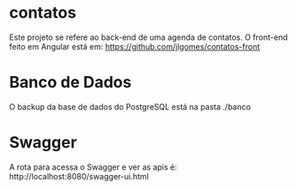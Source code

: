 # contatos
Este projeto se refere ao back-end de uma agenda de contatos.
O front-end feito em Angular está em: https://github.com/jlgomes/contatos-front

# Banco de Dados
O backup da base de dados do PostgreSQL está na pasta ./banco

# Swagger
A rota para acessa o Swagger e ver as apis é: http://localhost:8080/swagger-ui.html
